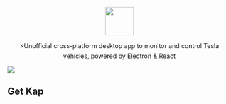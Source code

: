 <p align="center">
  <img src="https://firebasestorage.googleapis.com/v0/b/nikola-ffeaf.appspot.com/o/logonovo.svg?alt=media&token=0370731f-6240-41bb-bb30-db1db4947655" height="64">
  <p align="center">⚡Unofficial cross-platform desktop app to monitor and control Tesla vehicles, powered by Electron & React<p>
<img src="https://firebasestorage.googleapis.com/v0/b/nikola-ffeaf.appspot.com/o/newbg.png?alt=media&token=57f736b0-59e7-44b4-968f-915e44e5c4f8">

## Get Kap
